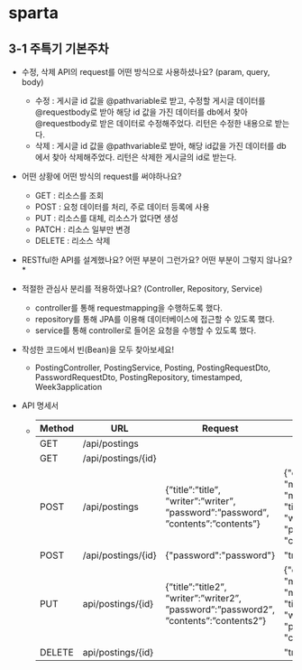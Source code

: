 # sparta

## 3-1 주특기 기본주차
  * 수정, 삭제 API의 request를 어떤 방식으로 사용하셨나요? (param, query, body)
    * 수정 : 게시글 id 값을 @pathvariable로 받고, 수정할 게시글 데이터를 @requestbody로 받아 해당 id 값을 가진 데이터를 db에서 찾아 @requestbody로 받은 데이터로 수정해주었다.
    리턴은 수정한 내용으로 받는다.
    * 삭제 : 게시글 id 값을 @pathvariable로 받아, 해당 id값을 가진 데이터를 db에서 찾아 삭제해주었다. 리턴은 삭제한 게시글의 id로 받는다.
    
  * 어떤 상황에 어떤 방식의 request를 써야하나요?
    * GET : 리소스를 조회
    * POST : 요청 데이터를 처리, 주로 데이터 등록에 사용
    * PUT : 리소스를 대체, 리소스가 없다면 생성
    * PATCH : 리소스 일부만 변경
    * DELETE : 리소스 삭제
    
  * RESTful한 API를 설계했나요? 어떤 부분이 그런가요? 어떤 부분이 그렇지 않나요?
    * 

  * 적절한 관심사 분리를 적용하였나요? (Controller, Repository, Service)
    * controller를 통해 requestmapping을 수행하도록 했다.
    * repository를 통해 JPA를 이용해 데이터베이스에 접근할 수 있도록 했다.
    * service를 통해 controller로 들어온 요청을 수행할 수 있도록 했다.
  
  * 작성한 코드에서 빈(Bean)을 모두 찾아보세요!
    * PostingController, PostingService, Posting, PostingRequestDto, PasswordRequestDto, PostingRepository, timestamped, Week3application
  
  * API 명세서
    * Method | URL | Request | Response
      ---|---|---|---
      GET|/api/postings||
      GET|/api/postings/{id}||
      POST|/api/postings|{”title”:”title”, ”writer”:”writer”, ”password”:”password”, ”contents”:”contents”}|{"createdAt":"createdAt", "modifiedAt": "modifiedAt", "id": 1, "title": "title", "writer": "writer", "password": "password", "contents": "contents"}
      POST|/api/postings/{id}|{"password":"password"}|"true"
      PUT|api/postings/{id}|{”title”:”title2”, ”writer”:”writer2”, ”password”:”password2”, ”contents”:”contents2”}|{"createdAt":"createdAt", "modifiedAt": "modifiedAt", "id": 1, "title": "title2", "writer": "writer2", "password": "password2", "contents": "contents2"}
      DELETE|api/postings/{id}||"true"
